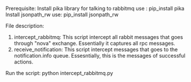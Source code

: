 Prerequisite:
	 Install pika library for talking to rabbitmq
	 use : pip_install pika
	 Install jsonpath_rw
	 use: pip_install jsonpath_rw


File description:
   1. intercept_rabbitmq: This script intercept all rabbit messages that goes through "nova" exchange. Essentially it captures all rpc messages.
   2. receive_notification: This script intercept messages that goes to the notification.info queue. Essesntially, this is the messages of successful actions.


Run the script:
	python intercept_rabbitmq.py

